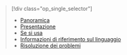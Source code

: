 > [!div class="op_single_selector"]
> * [Panoramica](../articles/application-insights/app-insights-analytics.md)
> * [Presentazione](../articles/application-insights/app-insights-analytics-tour.md)
> * [Se si usa](../articles/application-insights/app-insights-analytics-using.md)
> * [Informazioni di riferimento sul linguaggio](../articles/application-insights/app-insights-analytics-reference.md)
> * [Risoluzione dei problemi](../articles/application-insights/app-insights-analytics-troubleshooting.md)
> 
> 

<!---HONumber=AcomDC_0615_2016-->